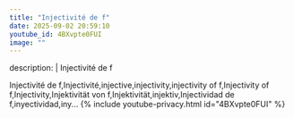 ```yaml
---
title: "Injectivité de f"
date: 2025-09-02 20:59:10 
youtube_id: 4BXvpte0FUI
image: ""
---
```

description: |
  Injectivité de f
  
  
  
  Injectivité de f,Injectivité,injective,injectivity,injectivity of f,Injectivity of f,Injectivity,Injektivität von f,Injektivität,injektiv,Injectividad de f,inyectividad,iny...
{% include youtube-privacy.html id="4BXvpte0FUI" %}
